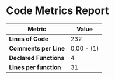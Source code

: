# Code Metrics Report

| Metric                          | Value       |
|---------------------------------|-------------|
| **Lines of Code**               | 232         |
| **Comments per Line**           | 0,00 - (1)  |
| **Declared Functions**          | 4           |
| **Lines per function**          | 31          |


